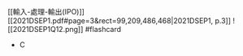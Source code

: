 [[輸入-處理-輸出(IPO)]]
[[2021DSEP1.pdf#page=3&rect=99,209,486,468|2021DSEP1, p.3]]
![[2021DSEP1Q12.png]] #flashcard 
- C
<!--ID: 1730727373170-->
